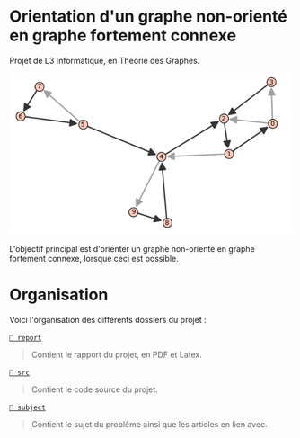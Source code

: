 # Orientation d'un graphe non-orienté en graphe fortement connexe
 
Projet de L3 Informatique, en Théorie des Graphes.

![Arbre de parcours d'un DFS](
    report/img/graphe-oriente-gris.png 
    "Arbre de parcours d'un DFS"
)

L'objectif principal est d'orienter un graphe non-orienté en graphe fortement connexe, lorsque ceci est possible.

# Organisation

Voici l'organisation des différents dossiers du projet :

[`📂 report`](https://github.com/Ab2nour/projet-graphe/tree/main/report)  
> Contient le rapport du projet, en PDF et Latex.

[`📂 src`](https://github.com/Ab2nour/projet-graphe/tree/main/src)    
> Contient le code source du projet.

[`📂 subject`](https://github.com/Ab2nour/projet-graphe/tree/main/subject)    
> Contient le sujet du problème ainsi que les articles en lien avec.
